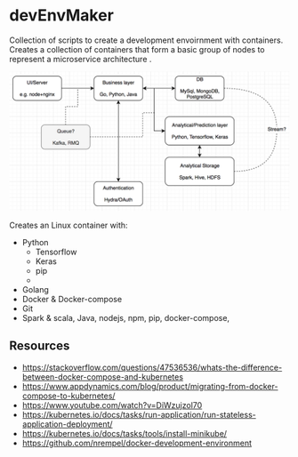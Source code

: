 # devEnvMaker
Collection of scripts to create a development envoirnment with containers. Creates a collection of containers that form a basic group of nodes to represent a microservice architecture .


![Design Overview](docs/designDiagram.png)

Creates an Linux container with:
- Python
    - Tensorflow
    - Keras
    - pip
    -
- Golang
- Docker & Docker-compose
- Git
- Spark & scala, Java, nodejs, npm, pip, docker-compose,

## Resources
- <https://stackoverflow.com/questions/47536536/whats-the-difference-between-docker-compose-and-kubernetes>
- <https://www.appdynamics.com/blog/product/migrating-from-docker-compose-to-kubernetes/>
- <https://www.youtube.com/watch?v=DiWzujzol70>
- <https://kubernetes.io/docs/tasks/run-application/run-stateless-application-deployment/>
- <https://kubernetes.io/docs/tasks/tools/install-minikube/>
- <https://github.com/nrempel/docker-development-environment>